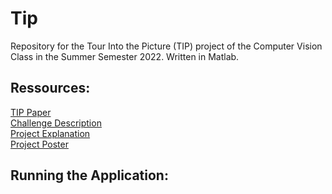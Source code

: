 # Tip
Repository for the Tour Into the Picture (TIP) project of the Computer Vision Class in the Summer Semester 2022. Written in Matlab.

## Ressources:
[TIP Paper](https://drive.google.com/file/d/1BDrpe69ae0NYc1JlB9i6xAsa1Xv8BQhO/view?usp=sharing) <br>
[Challenge Description](https://drive.google.com/file/d/150J2yPuC0hXR1ExCX-DYXyG8SAj6GETk/view?usp=sharing) <br>
[Project Explanation](https://docs.google.com/document/d/1qcg5p95zfc2GD6pbUiAdhQBdMfhzdba7tRO9WXzn0IE/) <br>
[Project Poster](https://drive.google.com/file/d/1quZ83Acz3bonbLpUmy4ilAijdCUnVcWz/view?usp=sharing) <br>


## Running the Application:
